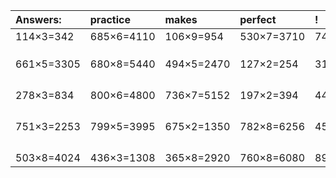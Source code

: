| Answers: | practice | makes | perfect | ! |
| :--- | :--- | :--- | :--- | :--- |
| 114×3=342 | 685×6=4110 | 106×9=954 | 530×7=3710 | 744×6=4464 | 
|   |   |   |   |   | 
|   |   |   |   |   | 
|   |   |   |   |   | 
| 661×5=3305 | 680×8=5440 | 494×5=2470 | 127×2=254 | 315×6=1890 | 
|   |   |   |   |   | 
|   |   |   |   |   | 
|   |   |   |   |   | 
|   |   |   |   |   | 
| 278×3=834 | 800×6=4800 | 736×7=5152 | 197×2=394 | 447×7=3129 | 
|   |   |   |   |   | 
|   |   |   |   |   | 
|   |   |   |   |   | 
|   |   |   |   |   | 
| 751×3=2253 | 799×5=3995 | 675×2=1350 | 782×8=6256 | 455×7=3185 | 
|   |   |   |   |   | 
|   |   |   |   |   | 
|   |   |   |   |   | 
|   |   |   |   |   | 
| 503×8=4024 | 436×3=1308 | 365×8=2920 | 760×8=6080 | 899×3=2697 | 
